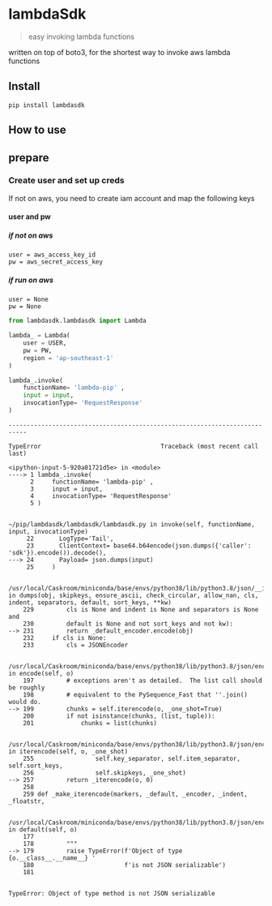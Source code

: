 # lambdaSdk
> easy invoking lambda functions


written on top of boto3, for the shortest way to invoke aws lambda functions

## Install

`pip install lambdasdk` 

## How to use

## prepare
### Create user and set up creds
If not on aws, you need to create iam account and map the following keys
#### user and pw
##### if not on aws
```
user = aws_access_key_id
pw = aws_secret_access_key
```
##### if run on aws
```
user = None
pw = None
```

```python
from lambdasdk.lambdasdk import Lambda
```

```python
lambda_ = Lambda(
    user = USER,
    pw = PW,
    region = 'ap-southeast-1'
)
```

```python
lambda_.invoke(
    functionName= 'lambda-pip' ,
    input = input, 
    invocationType= 'RequestResponse' 
)
```


    ---------------------------------------------------------------------------

    TypeError                                 Traceback (most recent call last)

    <ipython-input-5-920a01721d5e> in <module>
    ----> 1 lambda_.invoke(
          2     functionName= 'lambda-pip' ,
          3     input = input,
          4     invocationType= 'RequestResponse'
          5 )


    ~/pip/lambdasdk/lambdasdk/lambdasdk.py in invoke(self, functionName, input, invocationType)
         22       LogType='Tail',
         23       ClientContext= base64.b64encode(json.dumps({'caller': 'sdk'}).encode()).decode(),
    ---> 24       Payload= json.dumps(input)
         25     )


    /usr/local/Caskroom/miniconda/base/envs/python38/lib/python3.8/json/__init__.py in dumps(obj, skipkeys, ensure_ascii, check_circular, allow_nan, cls, indent, separators, default, sort_keys, **kw)
        229         cls is None and indent is None and separators is None and
        230         default is None and not sort_keys and not kw):
    --> 231         return _default_encoder.encode(obj)
        232     if cls is None:
        233         cls = JSONEncoder


    /usr/local/Caskroom/miniconda/base/envs/python38/lib/python3.8/json/encoder.py in encode(self, o)
        197         # exceptions aren't as detailed.  The list call should be roughly
        198         # equivalent to the PySequence_Fast that ''.join() would do.
    --> 199         chunks = self.iterencode(o, _one_shot=True)
        200         if not isinstance(chunks, (list, tuple)):
        201             chunks = list(chunks)


    /usr/local/Caskroom/miniconda/base/envs/python38/lib/python3.8/json/encoder.py in iterencode(self, o, _one_shot)
        255                 self.key_separator, self.item_separator, self.sort_keys,
        256                 self.skipkeys, _one_shot)
    --> 257         return _iterencode(o, 0)
        258 
        259 def _make_iterencode(markers, _default, _encoder, _indent, _floatstr,


    /usr/local/Caskroom/miniconda/base/envs/python38/lib/python3.8/json/encoder.py in default(self, o)
        177 
        178         """
    --> 179         raise TypeError(f'Object of type {o.__class__.__name__} '
        180                         f'is not JSON serializable')
        181 


    TypeError: Object of type method is not JSON serializable

